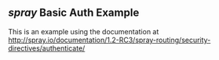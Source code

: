 ## _spray_ Basic Auth Example

This is an example using the documentation at http://spray.io/documentation/1.2-RC3/spray-routing/security-directives/authenticate/
